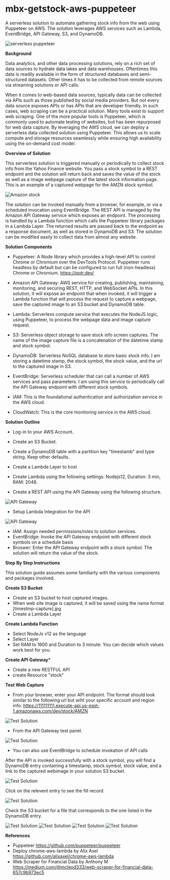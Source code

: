 # mbx-getstock-aws-puppeteer
A serverless solution to automate gathering stock info from the web using Puppeteer on AWS. The solution leverages AWS services such as Lambda, EventBridge, API Gateway, S3, and DynamoDB.
 
![serverless puppeteer](./assets/mbx-aws-lambda-puppeteer.jpg)

**Background**

Data analytics, and other data processing solutions, rely on a rich set of data sources to hydrate data lakes and data warehouses. Oftentimes this data is readily available in the form of structured databases and semi-structured datasets. Other times it has to be collected from remote sources via streaming solutions or API calls. 

When it comes to web-based data sources, typically data can be collected via APIs such as those published by social media providers. But not every data source exposes APIs or has APIs that are developer friendly. In such cases, web scraping can be a practical solution. Many tools exist to support web scraping. One of the more popular tools is Puppeteer, which is commonly used to automate testing of websites, but has been repurposed for web data capture. By leveraging the AWS cloud, we can deploy a serverless data collected solution using Puppeteer. This allows us to scale compute and storage resources seamlessly while ensuring high availability using the on-demand cost model. 

**Overview of Solution**

This serverless solution is triggered manually or periodically to collect stock info from the Yahoo Finance website. You pass a stock symbol to a REST endpoint and the solution will return back and saves the value of the stock as well as a image webpage capture of the latest stock information page. This is an example of a captured webpage for the AMZN stock symbol.

![Amazon stock](./assets/mbx-amazn-stock.png)

The solution can be invoked manually from a browser, for example, or via a scheduled invocation using EventBridge. The REST API is managed by the Amazon API Gateway service which exposes an endpoint. The processing is handled by a Lambda function which calls the Puppeteer library packages in a Lambda Layer. The returned results are passed back to the endpoint as a response document, as well as stored in DynamoDB and S3. The solution can be modified easily to collect data from almost any website. 


**Solution Components**

* Puppeteer: A Node library which provides a high-level API to control Chrome or Chromium over the DevTools Protocol. Puppeteer runs headless by default but can be configured to run full (non-headless) Chrome or Chromium. https://pptr.dev/

* Amazon API Gateway: AWS service for creating, publishing, maintaining, monitoring, and securing REST, HTTP, and WebSocket APIs. In this solution, it will expose an endpoint that when invoked, it will trigger a Lambda function that will process the request to capture a webpage, save the captured image to an S3 bucket and DynamoDB table.

* Lambda: Serverless compute service that executes the NodeJS logic, using Puppeteer, to process the webpage data and image capture request. 

* S3: Serverless object storage to save stock info screen captures. The name of the image capture file is a concatenation of the datetime stamp and stock symbol. 

* DynamoDB: Serverless NoSQL database to store basic stock info. I am storing a datetime stamp, the stock symbol, the stock value, and the url to the captured image in S3. 

* EventBridge: Serverless scheduler that can call a number of AWS services and pass parameters. I am using this service to periodically call the API Gateway endpoint with different stock symbols. 

* IAM: This is the foundational authentication and authorization service in the AWS cloud. 

* CloudWatch: This is the core monitoring service in the AWS cloud. 


**Solution Outline**

* Log-in to your AWS Account.
* Create an S3 Bucket.
* Create a DynamoDB table with a partition key "timestamb" and type string. Keep other defaults. 
* Create a Lambda Layer to host 
* Create Lambda using the following settings: Nodejs12, Duration: 3 min, RAM: 2048.


* Create a REST API using the API Gateway using the following structure. 

![API Gateway](./assets/mbx-api-00001.png)

* Setup Lambda Integration for the API
  
 ![API Gateway](./assets/mbx-api-00003.png) 
 
* IAM: Assign needed permissions/roles to solution services.
* EventBridge: Invoke the API Gateway endpoint with different stock symbols on a schedule basis
* Broswer: Enter the API Gateway endpoint with a stock symbol. The solution will return the value of the stock. 

**Step By Step Instructions**

This solution guide assumes some familiarty with the various components and packages involved. 

**Create S3 Bucket**
* Create an S3 bucket to host captured images. 
* When web site image is captured, it will be saved using the name format [timestmp-capture].jpg
* Create a Lambda Layer

**Create Lambda Function**
* Select NodeJs v12 as the language
* Select Layer 
* Set RAM to 1600 and Duration to 3 minute. You can decide which values work best for you. 

**Create API Gateway***
* Create a new RESTFUL API
* create Resource "stock"

**Test Web Capture**
* From your browser, enter your API endpoint. The format should look similar to the following url but wiht your specific account and region info: https://111111111.execute-api.us-east-1.amazonaws.com/dev/stock/AMZN

![Test Solution](./assets/mbx-invoke-00001.png)

* From the API Gateway test panel.

![Test Solution ](./assets/mbx-invoke-00002.png)

* You can also use EventBridge to schedule invokation of API calls

After the API is invoked successfully with a stock symbol, you will find a DynamoDB entry containing a timestamp, stock symbol, stock value, and a link to the captured webimage in your solution S3 bucket.

![Test Solution ](./mbx-dynamodb-00002.png)

Click on the relevent entry to see the fill record.

![Test Solution ](./mbx-dynamodb-00001.png)

Check the S3 bucket for a file that corresponds to the one listed in the DynamoDB entry. 

![Test Solution ](./mbx-s3-00004.png)
![Test Solution ](./mbx-s3-00003.png)
![Test Solution ](./mbx-s3-00002.png)
![Test Solution ](./mbx-s3-00001.png)

**References**
* Puppeteer https://github.com/puppeteer/puppeteer
* Deploy chrome-aws-lambda by  Alix Axel https://github.com/alixaxel/chrome-aws-lambda
* Web Scraper for Financial Data by Anthony M https://medium.com/@mcleod333/web-scraper-for-financial-data-657c9b973ec5
